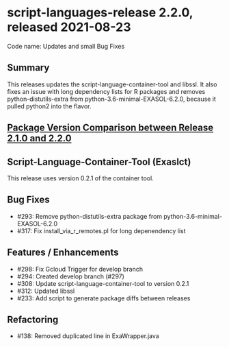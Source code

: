 # script-languages-release 2.2.0, released 2021-08-23

Code name: Updates and small Bug Fixes

## Summary

This releases updates the script-language-container-tool and libssl. It also fixes an issue with long dependency lists for R packages and removes python-distutils-extra from python-3.6-minimal-EXASOL-6.2.0, because it pulled python2 into the flavor.

## [Package Version Comparison between Release 2.1.0 and 2.2.0](package_diffs/2.2.0/README.md)
  
## Script-Language-Container-Tool (Exaslct)

This release uses version 0.2.1 of the container tool.

## Bug Fixes
 - #293: Remove python-distutils-extra package from python-3.6-minimal-EXASOL-6.2.0
 - #317: Fix install_via_r_remotes.pl for long depenendency list 

## Features / Enhancements
 - #298: Fix Gcloud Trigger for develop branch
 - #294: Created develop branch (#297)
 - #308: Update script-language-container-tool to version 0.2.1
 - #312: Updated libssl
 - #233: Add script to generate package diffs between releases 

## Refactoring
 - #138: Removed duplicated line in ExaWrapper.java

